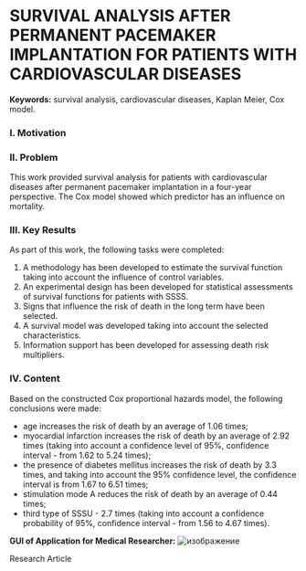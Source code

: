 # SURVIVAL ANALYSIS AFTER PERMANENT PACEMAKER IMPLANTATION FOR PATIENTS WITH CARDIOVASCULAR DISEASES



**Keywords:** survival analysis, cardiovascular diseases, Kaplan Meier, Cox model.


### I. Motivation


### II. Problem
This work provided survival analysis for patients with cardiovascular diseases after permanent pacemaker implantation in a four-year perspective. The Cox model showed which predictor has an influence on mortality.

### III. Key Results 
As part of this work, the following tasks were completed:
1. A methodology has been developed to estimate the survival function taking into account the influence of control variables.
2. An experimental design has been developed for statistical assessments of survival functions for patients with SSSS.
3. Signs that influence the risk of death in the long term have been selected.
4. A survival model was developed taking into account the selected characteristics.
5. Information support has been developed for assessing death risk multipliers.




### IV. Content
Based on the constructed Cox proportional hazards model, the following conclusions were made:
* age increases the risk of death by an average of 1.06 times;
* myocardial infarction increases the risk of death by an average of 2.92 times (taking into account a confidence level of 95%, confidence interval - from 1.62 to 5.24 times);
* the presence of diabetes mellitus increases the risk of death by 3.3 times, and taking into account the 95% confidence level, the confidence interval is from 1.67 to 6.51 times;
* stimulation mode A reduces the risk of death by an average of 0.44 times;
* third type of SSSU - 2.7 times (taking into account a confidence probability of 95%, confidence interval - from 1.56 to 4.67 times).

**GUI of Application for Medical Researcher:**
![изображение](https://github.com/byberni/msc-dissertation-survival-analysis/assets/143712969/a8af0de4-3777-45aa-ad0f-5264ef266df8)




Research Article
